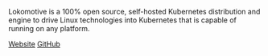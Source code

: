 <!-- <meta>
{
    "title":Lokomotive",
    "slug":"lokomotive",
    "description":"Using Lokomotive on Packet",
    "author":"Mo Lawler",
    "github":"usrdev",
    "date": "2019/12/18",
    "tag":["Devops", "Integrations"]
}
</meta> -->

Lokomotive is a 100% open source, self-hosted Kubernetes distribution and engine to drive Linux technologies into Kubernetes that is capable of running on any platform.

[Website](https://kinvolk.io/)
[GitHub](https://github.com/kinvolk/lokomotive-kubernetes)